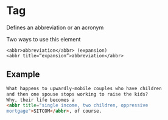 # Tag <abbr>

Defines an abbreviation or an acronym

Two ways to use this element
```
<abbr>abbreviation</abbr> (expansion)
<abbr title=“expansion”>abbreviation</abbr>
```

## Example

```html
What happens to upwardly-mobile couples who have children
and then one spouse stops working to raise the kids?
Why, their life becomes a
<abbr title="single income, two children, oppressive
mortgage">SITCOM</abbr>, of course.
```
